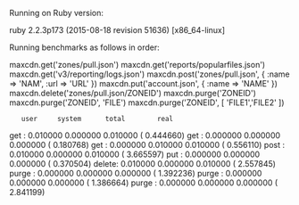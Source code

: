 Running on Ruby version:

ruby 2.2.3p173 (2015-08-18 revision 51636) [x86_64-linux]


Running benchmarks as follows in order:

 maxcdn.get('zones/pull.json')
 maxcdn.get('reports/popularfiles.json')
 maxcdn.get('v3/reporting/logs.json')
 maxcdn.post('zones/pull.json', { :name => 'NAM', :url => 'URL' })
 maxcdn.put('account.json', { :name => 'NAME' })
 maxcdn.delete('zones/pull.json/ZONEID')
 maxcdn.purge('ZONEID')
 maxcdn.purge('ZONEID', 'FILE')
 maxcdn.purge('ZONEID', [ 'FILE1','FILE2' ])

       user     system      total        real
get   :  0.010000   0.000000   0.010000 (  0.444660)
get   :  0.000000   0.000000   0.000000 (  0.180768)
get   :  0.000000   0.010000   0.010000 (  0.556110)
post  :  0.010000   0.000000   0.010000 (  3.665597)
put   :  0.000000   0.000000   0.000000 (  0.370504)
delete:  0.010000   0.000000   0.010000 (  2.557845)
purge :  0.000000   0.000000   0.000000 (  1.392236)
purge :  0.000000   0.000000   0.000000 (  1.386664)
purge :  0.000000   0.000000   0.000000 (  2.841199)

